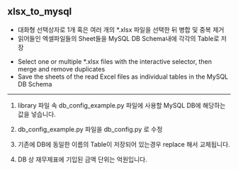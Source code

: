 ## xlsx_to_mysql

* 대화형 선택상자로 1개 혹은 여러 개의 *.xlsx 파일을 선택한 뒤 병합 및 중복 제거
* 읽어들인 엑셀파일들의 Sheet들을 MySQL DB Schema내에 각각의 Table로 저장
- Select one or multiple *.xlsx files with the interactive selector, then merge and remove duplicates
- Save the sheets of the read Excel files as individual tables in the MySQL DB Schema

-----

1. library 파일 속 db_config_example.py 파일에 사용할 MySQL DB에 해당하는 값을 넣습니다.

2. db_config_example.py 파일을 db_config.py 로 수정

3. 기존에 DB에 동일한 이름의 Table이 저장되어 있는경우 replace 해서 교체됩니다.

4. DB 상 재무제표에 기입된 금액 단위는 억원입니다.
